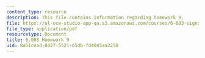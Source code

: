 ```yaml
---
content_type: resource
description: This file contains information regarding homework 9.
file: https://ol-ocw-studio-app-qa.s3.amazonaws.com/courses/6-003-signals-and-systems-fall-2011/8a51cead84275521d5dbfd4045aa2250_MIT6_003F11_hw09.pdf
file_type: application/pdf
resourcetype: Document
title: 6.003 Homework 9
uid: 8a51cead-8427-5521-d5db-fd4045aa2250
---
```

